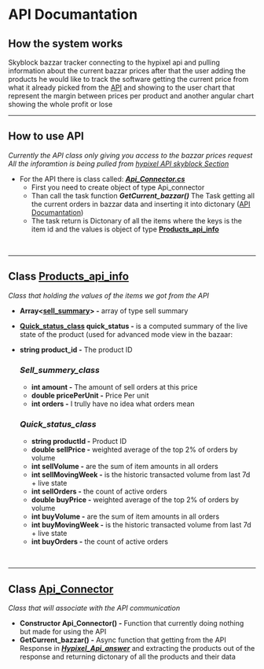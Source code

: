# **API Documantation**
## **How the system works**
Skyblock bazzar tracker connecting to the hypixel api and pulling information about the current bazzar prices
after that the user adding the products he would like to track
the software getting the current price from what it already picked from the [API](#how-to-use-api) and showing to the user chart that represent the margin between prices per product and another angular chart showing the whole profit or lose
<br/>

***

## **How to use API** 
*Currently the API class only giving you access to the bazzar prices request All the inforamtion is being pulled from [hypixel API skyblock Section](https://api.hypixel.net/#tag/SkyBlock)*
* For the API there is class called: [***Api_Connector.cs***](../Skyblock%20Bazzar%20Tracker/Api_Connector.cs)
    * First you need to create object of type Api_connector
    * Than call the task function ***GetCurrent_bazzar()*** The Task getting all the current orders in bazzar data and inserting it into dictonary ([API Documantation](https://api.hypixel.net/#tag/SkyBlock/paths/~1v2~1skyblock~1bazaar/get))
    * The task return is Dictonary of all the items where the keys is the item id and the values is object of type **[Products_api_info](#class-products_api_info)**
<br/>

***

## **Class [Products_api_info](../Skyblock%20Bazzar%20Tracker/Products_api_info.cs)**
*Class that holding the values of the items we got from the API*
* **Array<[sell_summary](#sell_summery_class)> -** array of type sell summary
* **[Quick_status_class](#quick_status_class) quick_status -** is a computed summary of the live state of the product (used for advanced mode view in the bazaar:
* **string product_id -** The product ID
    ### ***Sell_summery_class***
    * **int amount -** The amount of sell orders at this price
    * **double pricePerUnit -** Price Per unit
    * **int orders -** I trully have no idea what orders mean
 
    ### ***Quick_status_class***
    * **string productId    -** Product ID
    * **double sellPrice    -** weighted average of the top 2% of orders by volume
    * **int sellVolume      -** are the sum of item amounts in all orders 
    * **int sellMovingWeek  -** is the historic transacted volume from last 7d + live state
    * **int sellOrders      -** the count of active orders
    * **double buyPrice     -** weighted average of the top 2% of orders by volume
    * **int buyVolume       -** are the sum of item amounts in all orders
    * **int buyMovingWeek   -** is the historic transacted volume from last 7d + live state
    * **int buyOrders       -** the count of active orders

<br/>

***

## **Class [Api_Connector](../Skyblock%20Bazzar%20Tracker/Api_Connector.cs)**
*Class that will associate with the API communication*
* **Constructor Api_Connector() -** Function that currently doing nothing but made for using the API 
* **GetCurrent_bazzar() -** Async function that getting from the API Response in ***[Hypixel_Api_answer](../Skyblock%20Bazzar%20Tracker/Hypixel_Api_answer.cs)*** and extracting the products out of the response and returning dictonary of all the products and their data
